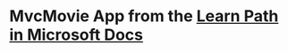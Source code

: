 # MvcMovie App from the [Learn Path in Microsoft Docs](https://learn.microsoft.com/en-us/aspnet/core/tutorials/first-mvc-app/start-mvc?view=aspnetcore-6.0&tabs=visual-studio)
